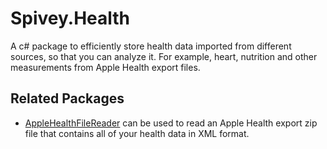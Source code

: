 # Spivey.Health
A c# package to efficiently store health data imported from different sources, so that you can analyze it. For example, heart, nutrition and other measurements from Apple Health export files.

## Related Packages
* [AppleHealthFileReader](https://github.com/spiveyworks/AppleHealthFileReader) can be used to read an Apple Health export zip file that contains all of your health data in XML format.